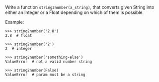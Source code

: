 Write a function `string2number(a_string)`, that converts given String into either an Integer or a Float depending on which of them is possible.

Example:

```
>>> string2number('2.8')
2.8  # float

>>> string2number('2')
2  # integer

>>> string2number('something-else')
ValueError  # not a valid number string

>>> string2number(False)
ValueError  # param must be a string
```
